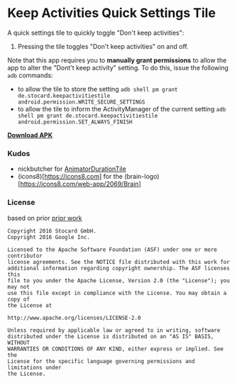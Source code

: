 # Keep Activities Quick Settings Tile

A quick settings tile to quickly toggle "Don't keep activities":

1. Pressing the tile toggles "Don't keep activities" on and off.

Note that this app requires you to **manually grant permissions** to allow the app to alter the "Dont't keep activity" setting. To do this, issue the following `adb` commands:

* to allow the tile to store the setting
`adb shell pm grant de.stocard.keepactivitiestile android.permission.WRITE_SECURE_SETTINGS`
* to allow the tile to inform the ActivityManager of the current setting 
`adb shell pm grant de.stocard.keepactivitiestile android.permission.SET_ALWAYS_FINISH`


**[Download APK](https://github.com/stocard/KeepActivitiesTile/releases)**

### Kudos
* nickbutcher for [AnimatorDurationTile](https://github.com/nickbutcher/AnimatorDurationTile)
* (icons8)[https://icons8.com] for the (brain-logo)[https://icons8.com/web-app/2069/Brain]

### License
based on prior [prior work](https://github.com/nickbutcher/AnimatorDurationTile)

```
Copyright 2016 Stocard GmbH.
Copyright 2016 Google Inc.

Licensed to the Apache Software Foundation (ASF) under one or more contributor
license agreements. See the NOTICE file distributed with this work for
additional information regarding copyright ownership. The ASF licenses this
file to you under the Apache License, Version 2.0 (the "License"); you may not
use this file except in compliance with the License. You may obtain a copy of
the License at

http://www.apache.org/licenses/LICENSE-2.0

Unless required by applicable law or agreed to in writing, software
distributed under the License is distributed on an "AS IS" BASIS, WITHOUT
WARRANTIES OR CONDITIONS OF ANY KIND, either express or implied. See the
License for the specific language governing permissions and limitations under
the License.
```


